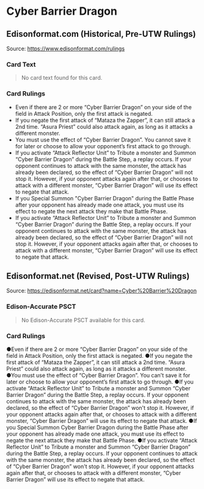 # Cyber Barrier Dragon

## Edisonformat.com (Historical, Pre-UTW Rulings)

Source: https://www.edisonformat.com/rulings

### Card Text

> No card text found for this card.

### Card Rulings

*   Even if there are 2 or more “Cyber Barrier Dragon” on your side of the field in Attack Position, only the first attack is negated.
*   If you negate the first attack of “Mataza the Zapper”, it can still attack a 2nd time. “Asura Priest” could also attack again, as long as it attacks a different monster.
*   You must use the effect of “Cyber Barrier Dragon”. You cannot save it for later or choose to allow your opponent’s first attack to go through.
*   If you activate “Attack Reflector Unit” to Tribute a monster and Summon “Cyber Barrier Dragon” during the Battle Step, a replay occurs. If your opponent continues to attack with the same monster, the attack has already been declared, so the effect of “Cyber Barrier Dragon” will not stop it. However, if your opponent attacks again after that, or chooses to attack with a different monster, “Cyber Barrier Dragon” will use its effect to negate that attack.
*   If you Special Summon "Cyber Barrier Dragon" during the Battle Phase after your opponent has already made one attack, you must use its effect to negate the next attack they make that Battle Phase.
*   If you activate “Attack Reflector Unit” to Tribute a monster and Summon “Cyber Barrier Dragon” during the Battle Step, a replay occurs. If your opponent continues to attack with the same monster, the attack has already been declared, so the effect of “Cyber Barrier Dragon” will not stop it. However, if your opponent attacks again after that, or chooses to attack with a different monster, “Cyber Barrier Dragon” will use its effect to negate that attack.

## Edisonformat.net (Revised, Post-UTW Rulings)

Source: https://edisonformat.net/card?name=Cyber%20Barrier%20Dragon

### Edison-Accurate PSCT

> No Edison-Accurate PSCT available for this card.

### Card Rulings

●Even if there are 2 or more “Cyber Barrier Dragon” on your side of the field in Attack Position, only the first attack is negated.
●If you negate the first attack of “Mataza the Zapper”, it can still attack a 2nd time. “Asura Priest” could also attack again, as long as it attacks a different monster.
●You must use the effect of “Cyber Barrier Dragon”. You can't save it for later or choose to allow your opponent’s first attack to go through.
●If you activate “Attack Reflector Unit” to Tribute a monster and Summon “Cyber Barrier Dragon” during the Battle Step, a replay occurs. If your opponent continues to attack with the same monster, the attack has already been declared, so the effect of “Cyber Barrier Dragon” won't stop it. However, if your opponent attacks again after that, or chooses to attack with a different monster, “Cyber Barrier Dragon” will use its effect to negate that attack.
●If you Special Summon Cyber Barrier Dragon during the Battle Phase after your opponent has already made one attack, you must use its effect to negate the next attack they make that Battle Phase.
●If you activate “Attack Reflector Unit” to Tribute a monster and Summon “Cyber Barrier Dragon” during the Battle Step, a replay occurs. If your opponent continues to attack with the same monster, the attack has already been declared, so the effect of “Cyber Barrier Dragon” won't stop it. However, if your opponent attacks again after that, or chooses to attack with a different monster, “Cyber Barrier Dragon” will use its effect to negate that attack.
            